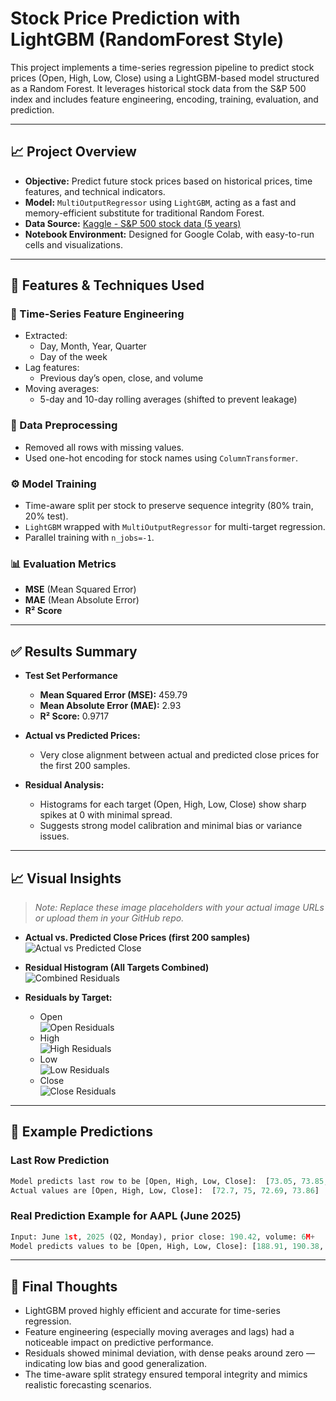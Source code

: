 # Stock Price Prediction with LightGBM (RandomForest Style)

This project implements a time-series regression pipeline to predict stock prices (Open, High, Low, Close) using a LightGBM-based model structured as a Random Forest. It leverages historical stock data from the S&P 500 index and includes feature engineering, encoding, training, evaluation, and prediction.

---

## 📈 Project Overview

- **Objective:** Predict future stock prices based on historical prices, time features, and technical indicators.
- **Model:** `MultiOutputRegressor` using `LightGBM`, acting as a fast and memory-efficient substitute for traditional Random Forest.
- **Data Source:** [Kaggle - S&P 500 stock data (5 years)](https://www.kaggle.com/datasets/camnugent/sandp500)
- **Notebook Environment:** Designed for Google Colab, with easy-to-run cells and visualizations.

---

## 🔧 Features & Techniques Used

### 📅 Time-Series Feature Engineering
- Extracted:
  - Day, Month, Year, Quarter
  - Day of the week
- Lag features:
  - Previous day’s open, close, and volume
- Moving averages:
  - 5-day and 10-day rolling averages (shifted to prevent leakage)

### 🔄 Data Preprocessing
- Removed all rows with missing values.
- Used one-hot encoding for stock names using `ColumnTransformer`.

### ⚙️ Model Training
- Time-aware split per stock to preserve sequence integrity (80% train, 20% test).
- `LightGBM` wrapped with `MultiOutputRegressor` for multi-target regression.
- Parallel training with `n_jobs=-1`.

### 📊 Evaluation Metrics
- **MSE** (Mean Squared Error)
- **MAE** (Mean Absolute Error)
- **R² Score**

---

## ✅ Results Summary

- **Test Set Performance**
  - **Mean Squared Error (MSE):** 459.79
  - **Mean Absolute Error (MAE):** 2.93
  - **R² Score:** 0.9717

- **Actual vs Predicted Prices:**
  - Very close alignment between actual and predicted close prices for the first 200 samples.

- **Residual Analysis:**
  - Histograms for each target (Open, High, Low, Close) show sharp spikes at 0 with minimal spread.
  - Suggests strong model calibration and minimal bias or variance issues.

---

## 📈 Visual Insights

> _Note: Replace these image placeholders with your actual image URLs or upload them in your GitHub repo._

- **Actual vs. Predicted Close Prices (first 200 samples)**  
  ![Actual vs Predicted Close](https://github.com/user-attachments/assets/9aea7902-db6f-4740-8fba-254672523216)

- **Residual Histogram (All Targets Combined)**  
  ![Combined Residuals](https://github.com/user-attachments/assets/4d6307a6-3cbe-4ffd-87e6-3896dcd43651)

- **Residuals by Target:**
  - Open  
    ![Open Residuals](https://github.com/user-attachments/assets/b630d97b-280d-4f9d-8f43-7cbd398565e5)
  - High  
    ![High Residuals](https://github.com/user-attachments/assets/681fd84e-fb6c-4fd9-8e44-fedc780abaff)
  - Low  
    ![Low Residuals](https://github.com/user-attachments/assets/eaab85cd-2395-419a-929c-0540f59a6c5a)
  - Close  
    ![Close Residuals](https://github.com/user-attachments/assets/d3ee60c6-d17e-4fc5-90c5-7f98459909a9)

---

## 🔮 Example Predictions

### Last Row Prediction
```python
Model predicts last row to be [Open, High, Low, Close]:  [73.05, 73.85, 72.72, 73.13]
Actual values are [Open, High, Low, Close]:  [72.7, 75, 72.69, 73.86]
```

### Real Prediction Example for AAPL (June 2025)
```python
Input: June 1st, 2025 (Q2, Monday), prior close: 190.42, volume: 6M+
Model predicts values to be [Open, High, Low, Close]: [188.91, 190.38, 186.66, 192.04]
```

---

## 📌 Final Thoughts

- LightGBM proved highly efficient and accurate for time-series regression.
- Feature engineering (especially moving averages and lags) had a noticeable impact on predictive performance.
- Residuals showed minimal deviation, with dense peaks around zero — indicating low bias and good generalization.
- The time-aware split strategy ensured temporal integrity and mimics realistic forecasting scenarios.
